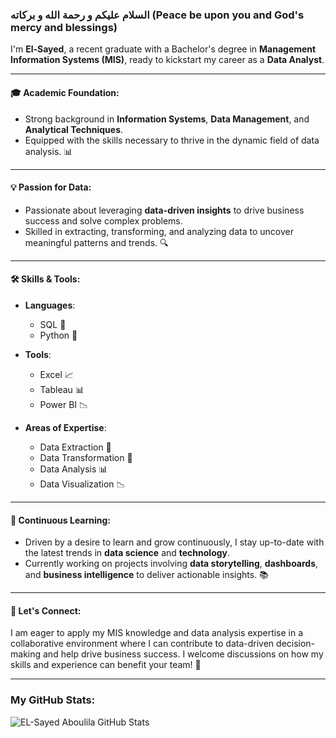### السلام عليكم و رحمة الله و بركاته (Peace be upon you and God's mercy and blessings)

I'm **El-Sayed**, a recent graduate with a Bachelor's degree in **Management Information Systems (MIS)**, ready to kickstart my career as a **Data Analyst**. 

---

#### 🎓 Academic Foundation:
- Strong background in **Information Systems**, **Data Management**, and **Analytical Techniques**.
- Equipped with the skills necessary to thrive in the dynamic field of data analysis. 📊

---

#### 💡 Passion for Data:
- Passionate about leveraging **data-driven insights** to drive business success and solve complex problems.
- Skilled in extracting, transforming, and analyzing data to uncover meaningful patterns and trends. 🔍

---

#### 🛠️ Skills & Tools:
- **Languages**: 
  - SQL 🐬
  - Python 🐍
  
- **Tools**: 
  - Excel 📈
  - Tableau 📊
  - Power BI 📉
  
- **Areas of Expertise**:
  - Data Extraction 🔄
  - Data Transformation 🔧
  - Data Analysis 📊
  - Data Visualization 📉

---

#### 🌱 Continuous Learning:
- Driven by a desire to learn and grow continuously, I stay up-to-date with the latest trends in **data science** and **technology**.
- Currently working on projects involving **data storytelling**, **dashboards**, and **business intelligence** to deliver actionable insights. 📚

---

#### 🤝 Let's Connect:
I am eager to apply my MIS knowledge and data analysis expertise in a collaborative environment where I can contribute to data-driven decision-making and help drive business success. I welcome discussions on how my skills and experience can benefit your team! 💬

---

### My GitHub Stats:

![EL-Sayed Aboulila GitHub Stats](https://github-readme-stats.vercel.app/api?username=eaboulila&show_icons=true&count_private=true&theme=radical)

